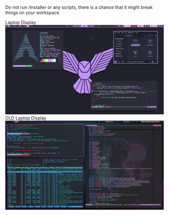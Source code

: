 Do not run /installer or any scripts, there is a chance that it might break things on your workspace

Laptop Display
![Display Laptop](https://github.com/SebTalbot/comfy_guration/blob/master/assets/screenshots/display_laptop.png?raw=true)
OLD Laptop Display
![OLD Display Laptop](https://github.com/SebTalbot/comfy_guration/blob/master/assets/screenshots/archived_2017_display_laptop.png?raw=true)

